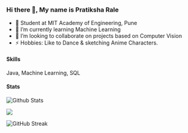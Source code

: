 ### Hi there 👋, My name is Pratiksha Rale

- 🏫 Student at MIT Academy of Engineering, Pune
- 🌱 I’m currently learning Machine Learning
- 👯 I’m looking to collaborate on projects based on Computer Vision
- ⚡ Hobbies: Like to Dance & sketching Anime Characters.

<h4>Skills</h4>
Java, Machine Learning, SQL

<h4>Stats</h4>

![Github Stats](https://github-readme-stats.vercel.app/api?username=Pratiksha228&count_private=true&show_icons=true&theme=radical)

![](https://github-readme-stats.vercel.app/api/top-langs/?username=Pratiksha228&show_icons=true&theme=radical)

![GitHub Streak](https://github-readme-streak-stats.herokuapp.com/?user=Pratiksha228&theme=radical)
